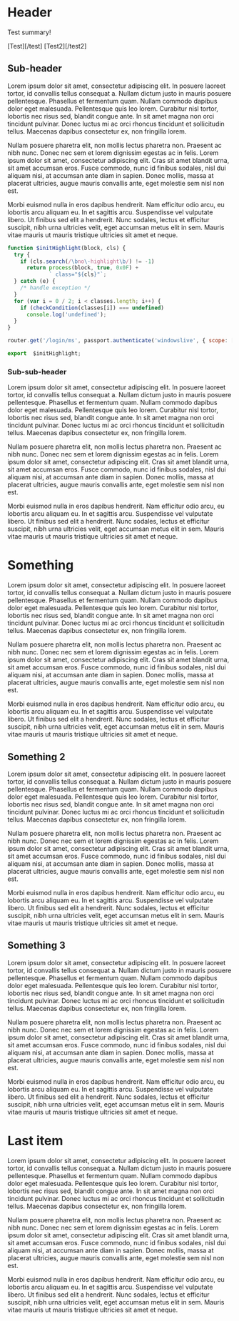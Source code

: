 <!-- TITLE: Home -->
<!-- SUBTITLE: A quick summary of Home -->
# Header
Test summary!

[Test][/test]
[Test2][/test2]

## Sub-header

Lorem ipsum dolor sit amet, consectetur adipiscing elit. In posuere laoreet tortor, id convallis tellus consequat a. Nullam dictum justo in mauris posuere pellentesque. Phasellus et fermentum quam. Nullam commodo dapibus dolor eget malesuada. Pellentesque quis leo lorem. Curabitur nisl tortor, lobortis nec risus sed, blandit congue ante. In sit amet magna non orci tincidunt pulvinar. Donec luctus mi ac orci rhoncus tincidunt et sollicitudin tellus. Maecenas dapibus consectetur ex, non fringilla lorem.

Nullam posuere pharetra elit, non mollis lectus pharetra non. Praesent ac nibh nunc. Donec nec sem et lorem dignissim egestas ac in felis. Lorem ipsum dolor sit amet, consectetur adipiscing elit. Cras sit amet blandit urna, sit amet accumsan eros. Fusce commodo, nunc id finibus sodales, nisl dui aliquam nisi, at accumsan ante diam in sapien. Donec mollis, massa at placerat ultricies, augue mauris convallis ante, eget molestie sem nisl non est.

Morbi euismod nulla in eros dapibus hendrerit. Nam efficitur odio arcu, eu lobortis arcu aliquam eu. In et sagittis arcu. Suspendisse vel vulputate libero. Ut finibus sed elit a hendrerit. Nunc sodales, lectus et efficitur suscipit, nibh urna ultricies velit, eget accumsan metus elit in sem. Mauris vitae mauris ut mauris tristique ultricies sit amet et neque.

```js
function $initHighlight(block, cls) {
  try {
    if (cls.search(/\bno\-highlight\b/) != -1)
      return process(block, true, 0x0F) +
             ` class="${cls}"`;
  } catch (e) {
    /* handle exception */
  }
  for (var i = 0 / 2; i < classes.length; i++) {
    if (checkCondition(classes[i]) === undefined)
      console.log('undefined');
  }
}

router.get('/login/ms', passport.authenticate('windowslive', { scope: ['wl.signin', 'wl.basic', 'wl.emails'] })).router.get('/login/ms', passport.authenticate('windowslive', { scope: ['wl.signin', 'wl.basic', 'wl.emails'] })).router.get('/login/ms', passport.authenticate('windowslive', { scope: ['wl.signin', 'wl.basic', 'wl.emails'] }))

export  $initHighlight;
```

### Sub-sub-header

Lorem ipsum dolor sit amet, consectetur adipiscing elit. In posuere laoreet tortor, id convallis tellus consequat a. Nullam dictum justo in mauris posuere pellentesque. Phasellus et fermentum quam. Nullam commodo dapibus dolor eget malesuada. Pellentesque quis leo lorem. Curabitur nisl tortor, lobortis nec risus sed, blandit congue ante. In sit amet magna non orci tincidunt pulvinar. Donec luctus mi ac orci rhoncus tincidunt et sollicitudin tellus. Maecenas dapibus consectetur ex, non fringilla lorem.

Nullam posuere pharetra elit, non mollis lectus pharetra non. Praesent ac nibh nunc. Donec nec sem et lorem dignissim egestas ac in felis. Lorem ipsum dolor sit amet, consectetur adipiscing elit. Cras sit amet blandit urna, sit amet accumsan eros. Fusce commodo, nunc id finibus sodales, nisl dui aliquam nisi, at accumsan ante diam in sapien. Donec mollis, massa at placerat ultricies, augue mauris convallis ante, eget molestie sem nisl non est.

Morbi euismod nulla in eros dapibus hendrerit. Nam efficitur odio arcu, eu lobortis arcu aliquam eu. In et sagittis arcu. Suspendisse vel vulputate libero. Ut finibus sed elit a hendrerit. Nunc sodales, lectus et efficitur suscipit, nibh urna ultricies velit, eget accumsan metus elit in sem. Mauris vitae mauris ut mauris tristique ultricies sit amet et neque.

# Something

Lorem ipsum dolor sit amet, consectetur adipiscing elit. In posuere laoreet tortor, id convallis tellus consequat a. Nullam dictum justo in mauris posuere pellentesque. Phasellus et fermentum quam. Nullam commodo dapibus dolor eget malesuada. Pellentesque quis leo lorem. Curabitur nisl tortor, lobortis nec risus sed, blandit congue ante. In sit amet magna non orci tincidunt pulvinar. Donec luctus mi ac orci rhoncus tincidunt et sollicitudin tellus. Maecenas dapibus consectetur ex, non fringilla lorem.

Nullam posuere pharetra elit, non mollis lectus pharetra non. Praesent ac nibh nunc. Donec nec sem et lorem dignissim egestas ac in felis. Lorem ipsum dolor sit amet, consectetur adipiscing elit. Cras sit amet blandit urna, sit amet accumsan eros. Fusce commodo, nunc id finibus sodales, nisl dui aliquam nisi, at accumsan ante diam in sapien. Donec mollis, massa at placerat ultricies, augue mauris convallis ante, eget molestie sem nisl non est.

Morbi euismod nulla in eros dapibus hendrerit. Nam efficitur odio arcu, eu lobortis arcu aliquam eu. In et sagittis arcu. Suspendisse vel vulputate libero. Ut finibus sed elit a hendrerit. Nunc sodales, lectus et efficitur suscipit, nibh urna ultricies velit, eget accumsan metus elit in sem. Mauris vitae mauris ut mauris tristique ultricies sit amet et neque.

## Something 2

Lorem ipsum dolor sit amet, consectetur adipiscing elit. In posuere laoreet tortor, id convallis tellus consequat a. Nullam dictum justo in mauris posuere pellentesque. Phasellus et fermentum quam. Nullam commodo dapibus dolor eget malesuada. Pellentesque quis leo lorem. Curabitur nisl tortor, lobortis nec risus sed, blandit congue ante. In sit amet magna non orci tincidunt pulvinar. Donec luctus mi ac orci rhoncus tincidunt et sollicitudin tellus. Maecenas dapibus consectetur ex, non fringilla lorem.

Nullam posuere pharetra elit, non mollis lectus pharetra non. Praesent ac nibh nunc. Donec nec sem et lorem dignissim egestas ac in felis. Lorem ipsum dolor sit amet, consectetur adipiscing elit. Cras sit amet blandit urna, sit amet accumsan eros. Fusce commodo, nunc id finibus sodales, nisl dui aliquam nisi, at accumsan ante diam in sapien. Donec mollis, massa at placerat ultricies, augue mauris convallis ante, eget molestie sem nisl non est.

Morbi euismod nulla in eros dapibus hendrerit. Nam efficitur odio arcu, eu lobortis arcu aliquam eu. In et sagittis arcu. Suspendisse vel vulputate libero. Ut finibus sed elit a hendrerit. Nunc sodales, lectus et efficitur suscipit, nibh urna ultricies velit, eget accumsan metus elit in sem. Mauris vitae mauris ut mauris tristique ultricies sit amet et neque.

## Something 3

Lorem ipsum dolor sit amet, consectetur adipiscing elit. In posuere laoreet tortor, id convallis tellus consequat a. Nullam dictum justo in mauris posuere pellentesque. Phasellus et fermentum quam. Nullam commodo dapibus dolor eget malesuada. Pellentesque quis leo lorem. Curabitur nisl tortor, lobortis nec risus sed, blandit congue ante. In sit amet magna non orci tincidunt pulvinar. Donec luctus mi ac orci rhoncus tincidunt et sollicitudin tellus. Maecenas dapibus consectetur ex, non fringilla lorem.

Nullam posuere pharetra elit, non mollis lectus pharetra non. Praesent ac nibh nunc. Donec nec sem et lorem dignissim egestas ac in felis. Lorem ipsum dolor sit amet, consectetur adipiscing elit. Cras sit amet blandit urna, sit amet accumsan eros. Fusce commodo, nunc id finibus sodales, nisl dui aliquam nisi, at accumsan ante diam in sapien. Donec mollis, massa at placerat ultricies, augue mauris convallis ante, eget molestie sem nisl non est.

Morbi euismod nulla in eros dapibus hendrerit. Nam efficitur odio arcu, eu lobortis arcu aliquam eu. In et sagittis arcu. Suspendisse vel vulputate libero. Ut finibus sed elit a hendrerit. Nunc sodales, lectus et efficitur suscipit, nibh urna ultricies velit, eget accumsan metus elit in sem. Mauris vitae mauris ut mauris tristique ultricies sit amet et neque.

# Last item

Lorem ipsum dolor sit amet, consectetur adipiscing elit. In posuere laoreet tortor, id convallis tellus consequat a. Nullam dictum justo in mauris posuere pellentesque. Phasellus et fermentum quam. Nullam commodo dapibus dolor eget malesuada. Pellentesque quis leo lorem. Curabitur nisl tortor, lobortis nec risus sed, blandit congue ante. In sit amet magna non orci tincidunt pulvinar. Donec luctus mi ac orci rhoncus tincidunt et sollicitudin tellus. Maecenas dapibus consectetur ex, non fringilla lorem.

Nullam posuere pharetra elit, non mollis lectus pharetra non. Praesent ac nibh nunc. Donec nec sem et lorem dignissim egestas ac in felis. Lorem ipsum dolor sit amet, consectetur adipiscing elit. Cras sit amet blandit urna, sit amet accumsan eros. Fusce commodo, nunc id finibus sodales, nisl dui aliquam nisi, at accumsan ante diam in sapien. Donec mollis, massa at placerat ultricies, augue mauris convallis ante, eget molestie sem nisl non est.

Morbi euismod nulla in eros dapibus hendrerit. Nam efficitur odio arcu, eu lobortis arcu aliquam eu. In et sagittis arcu. Suspendisse vel vulputate libero. Ut finibus sed elit a hendrerit. Nunc sodales, lectus et efficitur suscipit, nibh urna ultricies velit, eget accumsan metus elit in sem. Mauris vitae mauris ut mauris tristique ultricies sit amet et neque.
